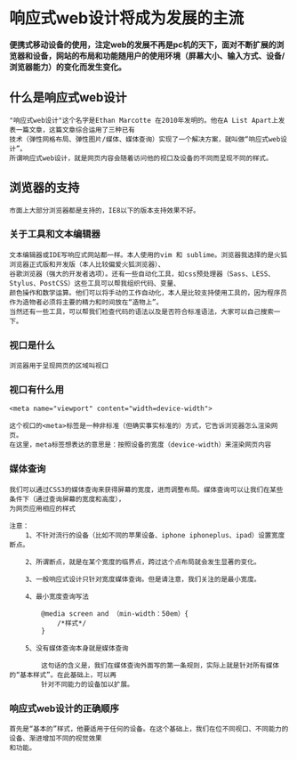 # 响应式web设计将成为发展的主流

**便携式移动设备的使用，注定web的发展不再是pc机的天下，面对不断扩展的浏览器和设备，网站的布局和功能随用户的使用环境（屏幕大小、输入方式、设备/浏览器能力）的变化而发生变化。**

## 什么是响应式web设计

```
"响应式web设计"这个名字是Ethan Marcotte 在2010年发明的。他在A List Apart上发表一篇文章，这篇文章综合运用了三种已有
技术（弹性网格布局、弹性图片/媒体、媒体查询）实现了一个解决方案，就叫做“响应式web设计”。
所谓响应式web设计，就是网页内容会随着访问他的视口及设备的不同而呈现不同的样式。
```

## 浏览器的支持

```
市面上大部分浏览器都是支持的，IE8以下的版本支持效果不好。
```

### 关于工具和文本编辑器

```
文本编辑器或IDE写响应式网站都一样。本人使用的vim 和 sublime。浏览器我选择的是火狐浏览器正式版和开发版（本人比较偏爱火狐浏览器）、
谷歌浏览器（强大的开发者选项）。还有一些自动化工具，如css预处理器（Sass、LESS、Stylus、PostCSS）这些工具可以帮我组织代码、变量、
颜色操作和数学运算。他们可以将手动的工作自动化，本人是比较支持使用工具的，因为程序员作为造物者必须将主要的精力和时间放在“造物上”。
当然还有一些工具，可以帮我们检查代码的语法以及是否符合标准语法，大家可以自己搜索一下。
```

### 视口是什么

```
浏览器用于呈现网页的区域叫视口
```

### 视口有什么用

```
<meta name="viewport" content="width=device-width">

这个视口的<meta>标签是一种非标准（但确实事实标准的）方式，它告诉浏览器怎么渲染网页。
在这里，meta标签想表达的意思是：按照设备的宽度（device-width）来渲染网页内容
```

### 媒体查询

```
我们可以通过CSS3的媒体查询来获得屏幕的宽度，进而调整布局。媒体查询可以让我们在某些条件下（通过查询屏幕的宽度和高度），
为网页应用相应的样式

注意：
    1、不针对流行的设备（比如不同的苹果设备、iphone iphoneplus、ipad）设置宽度断点。

    2、所谓断点，就是在某个宽度的临界点，跨过这个点布局就会发生显著的变化。

    3、一般响应式设计只针对宽度媒体查询。但是请注意，我们关注的是最小宽度。

    4、最小宽度查询写法

        @media screen and （min-width：50em）{
            /*样式*/
        }

    5、没有媒体查询本身就是媒体查询

        这句话的含义是，我们在媒体查询外面写的第一条规则，实际上就是针对所有媒体的“基本样式”。在此基础上，可以再
        针对不同能力的设备加以扩展。
```

### 响应式web设计的正确顺序

```
首先是“基本的”样式，他要适用于任何的设备。在这个基础上，我们在位不同视口、不同能力的设备、渐进增加不同的视觉效果
和功能。
```



